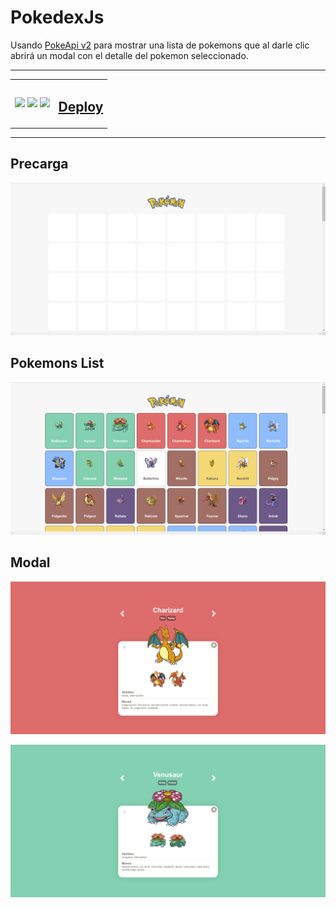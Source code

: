 # PokedexJs

Usando [PokeApi v2](https://pokeapi.co/) para mostrar una lista de pokemons que al darle clic abrirá un modal con el detalle del pokemon seleccionado.

---

<table border=0><tr><td>

<img src="https://img.icons8.com/color/32/000000/javascript--v1.png"/>
<img src="https://img.icons8.com/color/32/000000/html-5--v1.png"/>
<img src="https://img.icons8.com/color/32/000000/css3.png"/>

</td><td>

## <a href='https://luisangelsalcedo.github.io/pokedex/' target='_blank'>Deploy</a>

</td></tr></table>

---

## Precarga

![Precarga](./src/img/img1.png)

## Pokemons List

![Pokemons List](./src/img/img2.png)

## Modal

![Modal](./src/img/img3.png)

![Modal](./src/img/img4.png)
